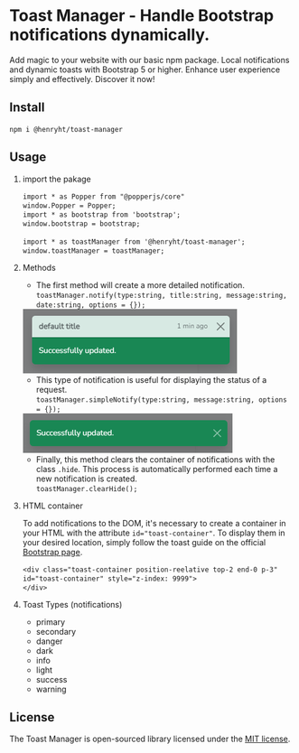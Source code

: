 # Toast Manager - Handle Bootstrap notifications dynamically.

Add magic to your website with our basic npm package. Local notifications and dynamic toasts with Bootstrap 5 or higher. Enhance user experience simply and effectively. Discover it now!

## Install

```
npm i @henryht/toast-manager
```

## Usage

1. import the pakage

    ```
    import * as Popper from "@popperjs/core"
    window.Popper = Popper;
    import * as bootstrap from 'bootstrap';
    window.bootstrap = bootstrap;

    import * as toastManager from '@henryht/toast-manager';
    window.toastManager = toastManager;
    ```

2. Methods

    -   The first method will create a more detailed notification.<br />
    ```toastManager.notify(type:string, title:string, message:string, date:string, options = {});```

    <img src="img/notify-1.png" alt="see notify">

    -   This type of notification is useful for displaying the status of a request. <br />
    ```toastManager.simpleNotify(type:string, message:string, options = {});```

    <img src="img/simple-notify-1.png" alt="see simple notify">

    -   Finally, this method clears the container of notifications with the class `.hide`. This process is automatically performed each time a new notification is created. <br />
    ```toastManager.clearHide();```

3.  HTML container

    To add notifications to the DOM, it's necessary to create a container in your HTML with the attribute `id="toast-container"`. To display them in your desired location, simply follow the toast guide on the official [Bootstrap page](https://getbootstrap.com/docs/5.0/components/toasts/#placement).

    ```
    <div class="toast-container position-reelative top-2 end-0 p-3" id="toast-container" style="z-index: 9999">
    </div>
    ```

4.  Toast Types (notifications)

    -   primary 
    -   secondary 
    -   danger
    -   dark
    -   info
    -   light
    -   success
    -   warning


## License

The Toast Manager is open-sourced library licensed under the [MIT license](https://opensource.org/licenses/MIT).